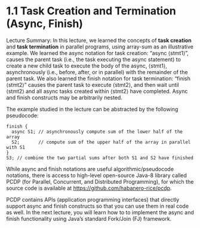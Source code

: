 # 1.1 Task Creation and Termination (Async, Finish)

Lecture Summary: In this lecture, we learned the concepts of **task creation** and **task termination** in parallel programs, 
using array-sum as an illustrative example. We learned the async notation for task creation: “async ⟨stmt1⟩”, causes
the parent task (i.e., the task executing the async statement) to create a new child task to execute the body of the
async, ⟨stmt1⟩, asynchronously (i.e., before, after, or in parallel) with the remainder of the parent task. We also
learned the finish notation for task termination: “finish ⟨stmt2⟩” causes the parent task to execute ⟨stmt2⟩, and 
then wait until ⟨stmt2⟩ and all async tasks created within ⟨stmt2⟩ have completed. Async and finish constructs may 
be arbitrarily nested.

The example studied in the lecture can be abstracted by the following pseudocode:

```
finish {
  async S1; // asynchronously compute sum of the lower half of the array
  S2;       // compute sum of the upper half of the array in parallel with S1
}
S3; // combine the two partial sums after both S1 and S2 have finished
```

While async and finish notations are useful algorithmic/pseudocode notations, there is access to high-level open-source Java-8 library called PCDP (for Parallel, Concurrent, and Distributed Programming), for which the source code is available at https://github.com/habanero-rice/pcdp.

PCDP contains APIs (application programming interfaces) that directly support async and finish constructs so that you can use them in real code as well. In the next lecture, you will learn how to to implement the async and finish functionality using Java’s standard Fork/Join (FJ) framework.
